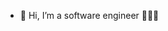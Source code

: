 - 👋 Hi, I’m a software engineer 👨🏻‍💻
<!---
kdncode/kdncode is a ✨ special ✨ repository because its `README.md` (this file) appears on your GitHub profile.
You can click the Preview link to take a look at your changes.
--->
